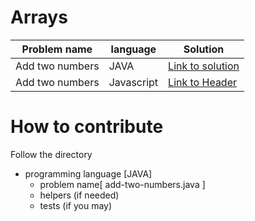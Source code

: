 

# Arrays

| Problem name  | language | Solution |
| ------------- | ------------- | ------------- |
| Add two numbers  | JAVA  | [Link to solution](#the-header)
| Add two numbers  | Javascript  | [Link to Header](#the-solution)


# How to contribute
Follow the directory 


- programming language [JAVA]
  - problem name[ add-two-numbers.java ]
  - helpers (if needed)
  - tests (if you may)